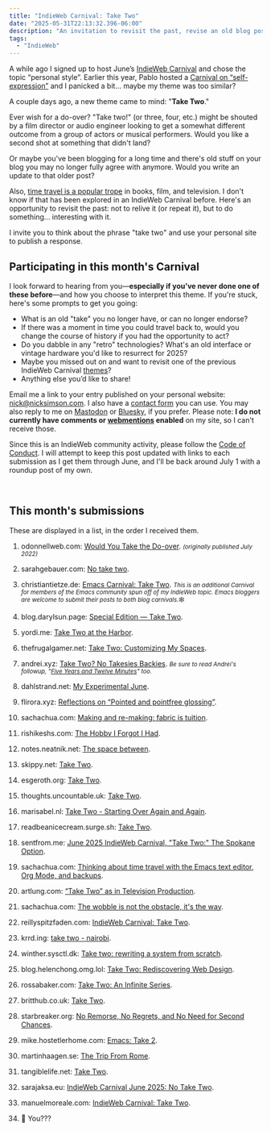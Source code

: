 ```yaml
---
title: "IndieWeb Carnival: Take Two"
date: "2025-05-31T22:13:32.396-06:00"
description: "An invitation to revisit the past, revise an old blog post, or give yourself a second chance."
tags: 
  - "IndieWeb"
---
```


A while ago I signed up to host June’s [IndieWeb Carnival](https://indieweb.org/IndieWeb_Carnival) and chose the topic “personal style”. Earlier this year, Pablo hosted a [Carnival on “self-expression”](https://lifeofpablo.com/blog/self-expression-indieweb-carnival-march-2025) and I panicked a bit... maybe my theme was too similar?

A couple days ago, a new theme came to mind: "**Take Two**."

Ever wish for a do-over? "Take two!" (or three, four, etc.) might be shouted by a film director or audio engineer looking to get a somewhat different outcome from a group of actors or musical performers. Would you like a second shot at something that didn't land? 

Or maybe you've been blogging for a long time and there's old stuff on your blog you may no longer fully agree with anymore. Would you write an update to that older post?

Also, [time travel is a popular trope](https://tvtropes.org/pmwiki/pmwiki.php/Main/TimeTravelTropes) in books, film, and television. I don't know if that has been explored in an IndieWeb Carnival before. Here's an opportunity to revisit the past: not to relive it (or repeat it), but to do something... interesting with it.

I invite you to think about the phrase "take two" and use your personal site to publish a&nbsp;response.

## Participating in this month's Carnival

I look forward to hearing from you&mdash;**especially if you've never done one of these before**&mdash;and how you choose to interpret this theme. If you're stuck, here's some prompts to get you going:

- What is an old "take" you no longer have, or can no longer endorse?
- If there was a moment in time you could travel back to, would you change the course of history if you had the opportunity to act?
- Do you dabble in any "retro" technologies? What's an old interface or vintage hardware you'd like to resurrect for 2025?
- Maybe you missed out on and want to revisit one of the previous IndieWeb Carnival [themes](https://indieweb.org/IndieWeb_Carnival#List_Of_Past_IndieWeb_Carnivals_&_Hosts)?
- Anything else you’d like to share!

Email me a link to your entry published on your personal website: <a href="mailto:nick@nicksimson.com">nick@nicksimson.com</a>. I also have a [contact form](/contact.html) you can use. You may also reply to me on [Mastodon](https://social.lol/@nsmsn/114606170114272686) or [Bluesky](https://bsky.app/profile/nicksimson.com/post/3lqjfnh76xk2x), if you prefer. Please note: **I do not currently have comments or [webmentions](https://indieweb.org/Webmention) enabled** on my site, so I can't receive&nbsp;those.

Since this is an IndieWeb community activity, please follow the [Code of Conduct](https://indieweb.org/code-of-conduct). I will attempt to keep this post updated with links to each submission as I get them through June, and I'll be back around July 1 with a roundup post of my&nbsp;own.

&nbsp;

## This month's submissions

These are displayed in a list, in the order I received them.

1. odonnellweb.com: [Would You Take the Do-over](https://odonnellweb.com/pelican/do-over.html). <small><em>(originally published July 2022)</em></small>

2. sarahgebauer.com: [No take two](https://www.sarahgebauer.com/desk/no-take-two/). 

3. christiantietze.de: [Emacs Carnival: Take Two](https://christiantietze.de/posts/2025/06/emacs-carnival-2025-06-take-two/). <small><em>This is an additional Carnival for members of the Emacs community spun off of my IndieWeb topic. Emacs bloggers are welcome to submit their posts to both blog carnivals.</em>🕸️</small>

4. blog.darylsun.page: [Special Edition — Take Two](https://blog.darylsun.page/2025/06/07/se-13-indieweb-carnival-june-2025).

5. yordi.me: [Take Two at the Harbor](https://yordi.me/take-two-at-the-harbor/).

6. thefrugalgamer.net: [Take Two: Customizing My Spaces](https://www.thefrugalgamer.net/blog/2025/06/07/take-two-customizing-my-spaces/).

7. andrei.xyz: [Take Two? No Takesies Backies](https://andrei.xyz/post/take-two-no-takesies-backsies/). <small><em>Be sure to read Andrei's followup, "<a href="https://andrei.xyz/post/five-years-and-twelve-minutes/">Five Years and Twelve Minutes</a>" too.</em></small>

8. dahlstrand.net: [My Experimental June](https://dahlstrand.net/2025/06/08/my-experimental-june.html).

9. flirora.xyz: [Reflections on “Pointed and pointfree glossing”](https://flirora.xyz/posts/reflections-pointfree.html).

10. sachachua.com: [Making and re-making: fabric is tuition](https://sachachua.com/blog/2025/06/making-and-re-making-fabric-is-tuition/).

11. rishikeshs.com: [The Hobby I Forgot I Had](https://rishikeshs.com/the-hobby-i-forgot/). 

12. notes.neatnik.net: [The space between](https://notes.neatnik.net/2025/06/the-space-between).

13. skippy.net: [Take Two](https://skippy.net/take-two).

14. esgeroth.org: [Take Two](https://www.esgeroth.org/log/entry/2760).

15. thoughts.uncountable.uk: [Take Two](https://thoughts.uncountable.uk/take-two/).

16. marisabel.nl: [Take Two - Starting Over Again and Again](https://marisabel.nl/public/blog/Take_Two_-_Starting_Over_Again_and_Again).

17. readbeanicecream.surge.sh: [Take Two](https://readbeanicecream.surge.sh/2025/06/16/take-two/).

18. sentfrom.me: [June 2025 IndieWeb Carnival, "Take Two:" The Spokane Option](https://sentfrom.me/june-2025-indieweb-carnival-take-two-the-spokane-option/).

19. sachachua.com: [Thinking about time travel with the Emacs text editor, Org Mode, and backups](https://sachachua.com/blog/2025/06/thinking-about-time-travel-with-the-emacs-text-editor-and-org-mode/).

20. artlung.com: [“Take Two” as in Television Production](https://artlung.com/blog/2025/06/21/take-two-tv/).

21. sachachua.com: [The wobble is not the obstacle, it's the way](https://sachachua.com/blog/2025/06/the-wobble-is-not-the-obstacle-it-s-the-way/).

22. reillyspitzfaden.com: [IndieWeb Carnival: Take Two](https://reillyspitzfaden.com/posts/2025/06/indieweb-carnival-take-two/).

23. krrd.ing: [take two - nairobi](https://krrd.ing/blog/take-two-nairobi/).

24. winther.sysctl.dk: [Take two: rewriting a system from scratch](https://winther.sysctl.dk/take-two-rewriting-a-system-from-scratch/).

25. blog.helenchong.omg.lol: [Take Two: Rediscovering Web Design](https://blog.helenchong.omg.lol/en/posts/2025-06-26-indieweb-carnival-take-two/).

26. rossabaker.com: [Take Two: An Infinite Series](https://rossabaker.com/blog/take-two-an-infinite-series/).

27. britthub.co.uk: [Take Two](https://britthub.co.uk/take-two/).

28. starbreaker.org: [No Remorse, No Regrets, and No Need for Second Chances](https://starbreaker.org/grimoire/entries/no-second-chances/index.html).

29. mike.hostetlerhome.com: [Emacs: Take 2](https://mike.hostetlerhome.com/emacs-take-2).

30. martinhaagen.se: [The Trip From Rome](https://www.martinhaagen.se/posts/the-trip-from-rome/).

31. tangiblelife.net: [Take Two](https://tangiblelife.net/take-two).

32. sarajaksa.eu: [IndieWeb Carnival June 2025: No Take Two](https://sarajaksa.eu/2025/06/indieweb-carnival-june-2025-no-take-two/).

33. manuelmoreale.com: [IndieWeb Carnival: Take Two](https://manuelmoreale.com/indieweb-carnival-take-two).

34. 🫵 You??? 